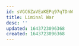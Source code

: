 ```yaml
---
id: sVGC6ZaVEaKEPq97qTDnW
title: Liminal War
desc: ''
updated: 1643723096368
created: 1643723096368
---
```



